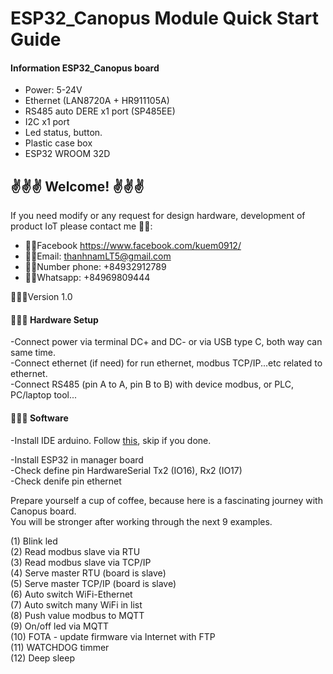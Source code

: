 # ESP32_Canopus Module Quick Start Guide

#### Information ESP32_Canopus board

- Power: 5-24V
- Ethernet (LAN8720A + HR911105A)
- RS485 auto DERE x1 port (SP485EE)
- I2C x1 port
- Led status, button.
- Plastic case box
- ESP32 WROOM 32D

## ✌️✌️✌️ Welcome! ✌️✌️✌️
If you need modify or any request for design hardware, development of product IoT please contact me 🕴🏼:
- 👊🏻Facebook https://www.facebook.com/kuem0912/ 
- 👊🏻Email: thanhnamLT5@gmail.com
- 👊🏻Number phone: +84932912789
- 👊🏻Whatsapp: +84969809444

🕵🏻‍♀️Version 1.0

#### 🧑🏻‍🔧 Hardware Setup 
-Connect power via terminal DC+ and DC- or via USB type C, both way can same time.  
-Connect ethernet (if need) for run ethernet, modbus TCP/IP...etc related to ethernet.  
-Connect RS485 (pin A to A, pin B to B) with device modbus, or PLC, PC/laptop tool...  

#### 🧑🏼‍💻 Software
-Install IDE arduino. Follow [this](https://support.arduino.cc/hc/en-us/articles/360019833020-Download-and-install-Arduino-IDE), skip if you done.  

-Install ESP32 in manager board  
-Check define pin HardwareSerial Tx2 (IO16), Rx2 (IO17)  
-Check denife pin ethernet  

Prepare yourself a cup of coffee, because here is a fascinating journey with Canopus board.   
You will be stronger after working through the next 9 examples.

(1) Blink led  
(2) Read modbus slave via RTU  
(3) Read modbus slave via TCP/IP  
(4) Serve master RTU (board is slave)  
(5) Serve master TCP/IP (board is slave)  
(6) Auto switch WiFi-Ethernet  
(7) Auto switch many WiFi in list  
(8) Push value modbus to MQTT  
(9) On/off led via MQTT  
(10) FOTA - update firmware via Internet with FTP  
(11) WATCHDOG timmer  
(12) Deep sleep  

